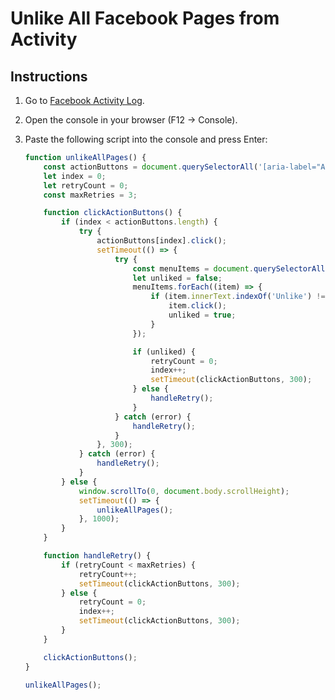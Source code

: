 # Unlike All Facebook Pages from Activity

## Instructions

1. Go to [Facebook Activity Log](https://www.facebook.com/usrID/allactivity?activity_history=false&category_key=LIKEDINTERESTS&manage_mode=false&should_load_landing_page=false).

2. Open the console in your browser (F12 -> Console).

3. Paste the following script into the console and press Enter:

    ```javascript
    function unlikeAllPages() {
        const actionButtons = document.querySelectorAll('[aria-label="Action options"]');
        let index = 0;
        let retryCount = 0;
        const maxRetries = 3;

        function clickActionButtons() {
            if (index < actionButtons.length) {
                try {
                    actionButtons[index].click();
                    setTimeout(() => {
                        try {
                            const menuItems = document.querySelectorAll('[role="menuitem"]');
                            let unliked = false;
                            menuItems.forEach((item) => {
                                if (item.innerText.indexOf('Unlike') !== -1) {
                                    item.click();
                                    unliked = true;
                                }
                            });

                            if (unliked) {
                                retryCount = 0;
                                index++;
                                setTimeout(clickActionButtons, 300);
                            } else {
                                handleRetry();
                            }
                        } catch (error) {
                            handleRetry();
                        }
                    }, 300);
                } catch (error) {
                    handleRetry();
                }
            } else {
                window.scrollTo(0, document.body.scrollHeight);
                setTimeout(() => {
                    unlikeAllPages();
                }, 1000);
            }
        }

        function handleRetry() {
            if (retryCount < maxRetries) {
                retryCount++;
                setTimeout(clickActionButtons, 300);
            } else {
                retryCount = 0;
                index++;
                setTimeout(clickActionButtons, 300);
            }
        }

        clickActionButtons();
    }

    unlikeAllPages();
    ```
